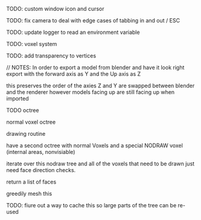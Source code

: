 TODO: custom window icon and cursor

TODO: fix camera to deal with edge cases of tabbing in and out / ESC

TODO: update logger to read an environment variable

TODO: voxel system

TODO: add transparency to vertices


// NOTES:
In order to export a model from blender and have it look right
export with the forward axis as Y
and the Up axis as Z

this preserves the order of the axies
Z and Y are swapped between blender and the renderer
however models facing up are still facing up when imported



TODO octree

normal voxel octree


drawing routine

have a second octree with normal Voxels and a special NODRAW voxel (internal areas, nonvisiable)

iterate over this nodraw tree and all of the voxels that need to be drawn just need face direction checks.

return a list of faces 

greedily mesh this

TODO: fiure out a way to cache this so large parts of the tree can be re-used